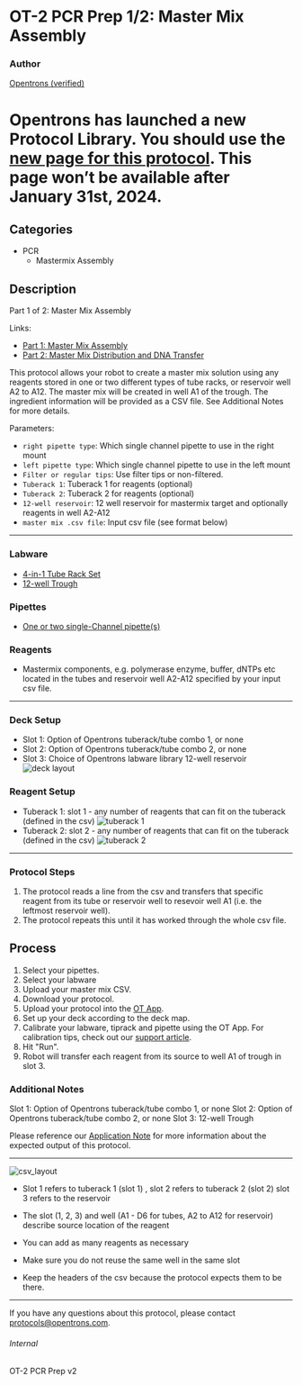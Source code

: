 # OT-2 PCR Prep 1/2: Master Mix Assembly

### Author
[Opentrons (verified)](https://opentrons.com/)

# Opentrons has launched a new Protocol Library. You should use the [new page for this protocol](library.opentrons.com/p/pcr_prep_part_1). This page won’t be available after January 31st, 2024.

## Categories
* PCR
    * Mastermix Assembly

## Description
Part 1 of 2: Master Mix Assembly

Links:
* [Part 1: Master Mix Assembly](./pcr_prep_part_1)
* [Part 2: Master Mix Distribution and DNA Transfer](./pcr_prep_part_2)

This protocol allows your robot to create a master mix solution using any reagents stored in one or two different types of tube racks, or reservoir well A2 to A12. The master mix will be created in well A1 of the trough. The ingredient information will be provided as a CSV file. See Additional Notes for more details.

Parameters:
* `right pipette type`: Which single channel pipette to use in the right mount
* `left pipette type`: Which single channel pipette to use in the left mount
* `Filter or regular tips`: Use filter tips or non-filtered.
* `Tuberack 1`: Tuberack 1 for reagents (optional)
* `Tuberack 2`: Tuberack 2 for reagents (optional)
* `12-well reservoir`: 12 well reservoir for mastermix target and optionally reagents in well A2-A12
* `master mix .csv file`: Input csv file (see format below)

---

### Labware
* [4-in-1 Tube Rack Set](https://shop.opentrons.com/collections/opentrons-tips/products/tube-rack-set-1)
* [12-well Trough](https://www.usascientific.com/12-channel-automation-reservoir.aspx)

### Pipettes
* [One or two single-Channel pipette(s)](https://shop.opentrons.com/single-channel-electronic-pipette-p20/)

### Reagents
* Mastermix components, e.g. polymerase enzyme, buffer, dNTPs etc located in the tubes and reservoir well A2-A12 specified by your input csv file.

---

### Deck Setup
* Slot 1: Option of Opentrons tuberack/tube combo 1, or none
* Slot 2: Option of Opentrons tuberack/tube combo 2, or none
* Slot 3: Choice of Opentrons labware library 12-well reservoir
![deck layout](https://opentrons-protocol-library-website.s3.amazonaws.com/custom-README-images/pcr_prep_part_1/deck.jpg)

### Reagent Setup
* Tuberack 1: slot 1 - any number of reagents that can fit on the tuberack (defined in the csv)
![tuberack 1](https://opentrons-protocol-library-website.s3.amazonaws.com/custom-README-images/pcr_prep_part_1/tuberack1.jpg)
* Tuberack 2: slot 2 - any number of reagents that can fit on the tuberack (defined in the csv)
![tuberack 2](https://opentrons-protocol-library-website.s3.amazonaws.com/custom-README-images/pcr_prep_part_1/tuberack2.jpg)

---

### Protocol Steps
1. The protocol reads a line from the csv and transfers that specific reagent from its tube or reservoir well to resevoir well A1 (i.e. the leftmost reservoir well).
2. The protocol repeats this until it has worked through the whole csv file.

## Process
1. Select your pipettes.
2. Select your labware
3. Upload your master mix CSV.
4. Download your protocol.
5. Upload your protocol into the [OT App](https://opentrons.com/ot-app).
6. Set up your deck according to the deck map.
7. Calibrate your labware, tiprack and pipette using the OT App. For calibration tips, check out our [support article](https://support.opentrons.com/ot-2/getting-started-software-setup/deck-calibration).
8. Hit "Run".
9. Robot will transfer each reagent from its source to well A1 of trough in slot 3.

### Additional Notes
Slot 1: Option of Opentrons tuberack/tube combo 1, or none
Slot 2: Option of Opentrons tuberack/tube combo 2, or none
Slot 3: 12-well Trough

Please reference our [Application Note](https://opentrons-protocol-library-website.s3.amazonaws.com/Technical+Notes/Thermocycler+PCR+Application+Note.pdf) for more information about the expected output of this protocol.

---

![csv_layout](https://s3.amazonaws.com/opentrons-protocol-library-website/custom-README-images/1473-acies-bio/CSV.png)
* Slot 1 refers to tuberack 1 (slot 1) , slot 2 refers to tuberack 2 (slot 2) slot 3 refers to the reservoir

* The slot (1, 2, 3) and well (A1 - D6 for tubes, A2 to A12 for reservoir) describe source location of the reagent
* You can add as many reagents as necessary
* Make sure you do not reuse the same well in the same slot
* Keep the headers of the csv because the protocol expects them to be there.

---

If you have any questions about this protocol, please contact protocols@opentrons.com.

###### Internal
OT-2 PCR Prep v2
